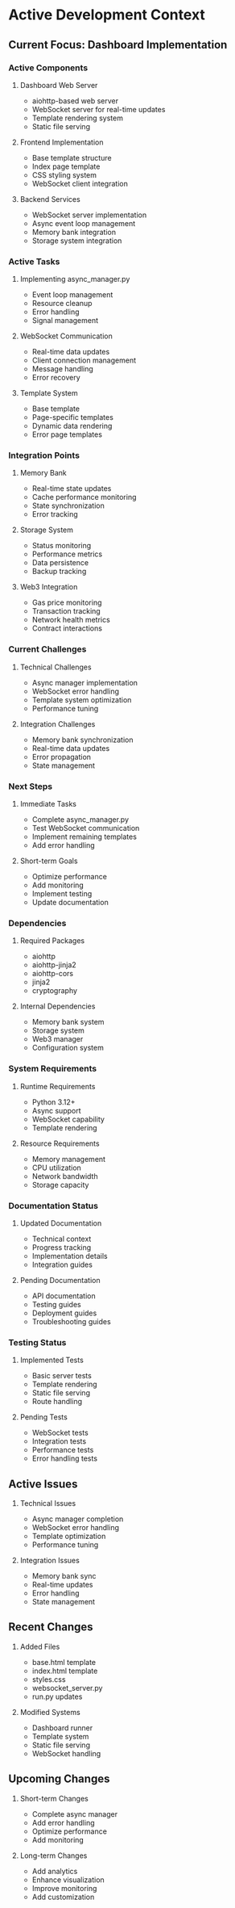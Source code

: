 # Active Development Context

## Current Focus: Dashboard Implementation

### Active Components
1. Dashboard Web Server
   - aiohttp-based web server
   - WebSocket server for real-time updates
   - Template rendering system
   - Static file serving

2. Frontend Implementation
   - Base template structure
   - Index page template
   - CSS styling system
   - WebSocket client integration

3. Backend Services
   - WebSocket server implementation
   - Async event loop management
   - Memory bank integration
   - Storage system integration

### Active Tasks
1. Implementing async_manager.py
   - Event loop management
   - Resource cleanup
   - Error handling
   - Signal management

2. WebSocket Communication
   - Real-time data updates
   - Client connection management
   - Message handling
   - Error recovery

3. Template System
   - Base template
   - Page-specific templates
   - Dynamic data rendering
   - Error page templates

### Integration Points
1. Memory Bank
   - Real-time state updates
   - Cache performance monitoring
   - State synchronization
   - Error tracking

2. Storage System
   - Status monitoring
   - Performance metrics
   - Data persistence
   - Backup tracking

3. Web3 Integration
   - Gas price monitoring
   - Transaction tracking
   - Network health metrics
   - Contract interactions

### Current Challenges
1. Technical Challenges
   - Async manager implementation
   - WebSocket error handling
   - Template system optimization
   - Performance tuning

2. Integration Challenges
   - Memory bank synchronization
   - Real-time data updates
   - Error propagation
   - State management

### Next Steps
1. Immediate Tasks
   - Complete async_manager.py
   - Test WebSocket communication
   - Implement remaining templates
   - Add error handling

2. Short-term Goals
   - Optimize performance
   - Add monitoring
   - Implement testing
   - Update documentation

### Dependencies
1. Required Packages
   - aiohttp
   - aiohttp-jinja2
   - aiohttp-cors
   - jinja2
   - cryptography

2. Internal Dependencies
   - Memory bank system
   - Storage system
   - Web3 manager
   - Configuration system

### System Requirements
1. Runtime Requirements
   - Python 3.12+
   - Async support
   - WebSocket capability
   - Template rendering

2. Resource Requirements
   - Memory management
   - CPU utilization
   - Network bandwidth
   - Storage capacity

### Documentation Status
1. Updated Documentation
   - Technical context
   - Progress tracking
   - Implementation details
   - Integration guides

2. Pending Documentation
   - API documentation
   - Testing guides
   - Deployment guides
   - Troubleshooting guides

### Testing Status
1. Implemented Tests
   - Basic server tests
   - Template rendering
   - Static file serving
   - Route handling

2. Pending Tests
   - WebSocket tests
   - Integration tests
   - Performance tests
   - Error handling tests

## Active Issues
1. Technical Issues
   - Async manager completion
   - WebSocket error handling
   - Template optimization
   - Performance tuning

2. Integration Issues
   - Memory bank sync
   - Real-time updates
   - Error handling
   - State management

## Recent Changes
1. Added Files
   - base.html template
   - index.html template
   - styles.css
   - websocket_server.py
   - run.py updates

2. Modified Systems
   - Dashboard runner
   - Template system
   - Static file serving
   - WebSocket handling

## Upcoming Changes
1. Short-term Changes
   - Complete async manager
   - Add error handling
   - Optimize performance
   - Add monitoring

2. Long-term Changes
   - Add analytics
   - Enhance visualization
   - Improve monitoring
   - Add customization
